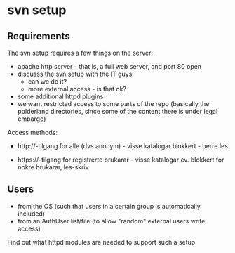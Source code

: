 svn setup
=========

## Requirements

The svn setup requires a few things on the server:

* apache http server - that is, a full web server, and port 80 open
* discusss the svn setup with the IT guys:
    - can we do it?
    - more external access - is that ok?
* some additional httpd plugins
* we want restricted access to some parts of the repo (basically the polderland directories, since some of the content there is under legal embargo)

Access methods:
* http://-tilgang for alle (dvs anonym) - visse katalogar blokkert - berre les

* https://-tilgang for registrerte brukarar - visse katalogar ev. blokkert for nokre brukarar, les-skriv

## Users

- from the OS (such that users in a certain group is automatically included)
- from an AuthUser list/file (to allow "random" external users write access)

Find out what httpd modules are needed to support such a setup.
